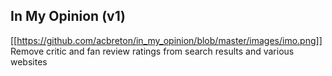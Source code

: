 ## In My Opinion (v1)

[[https://github.com/acbreton/in_my_opinion/blob/master/images/imo.png]]
Remove critic and fan review ratings from search results and various websites

